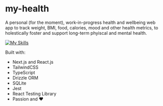 # my-health

A personal (for the moment), work-in-progress health and wellbeing web app to track weight, BMI, food, calories, mood and other health metrics, to holestically foster and support long-term phyiscal and mental health.

[![My Skills](https://skillicons.dev/icons?i=nextjs,react,ts,tailwind,sqlite,jest)](https://skillicons.dev)

Built with:

- Next.js and React.js
- TailwindCSS
- TypeScript
- Drizzle ORM
- SQLite
- Jest
- React Testing Library
- Passion and ♥️
